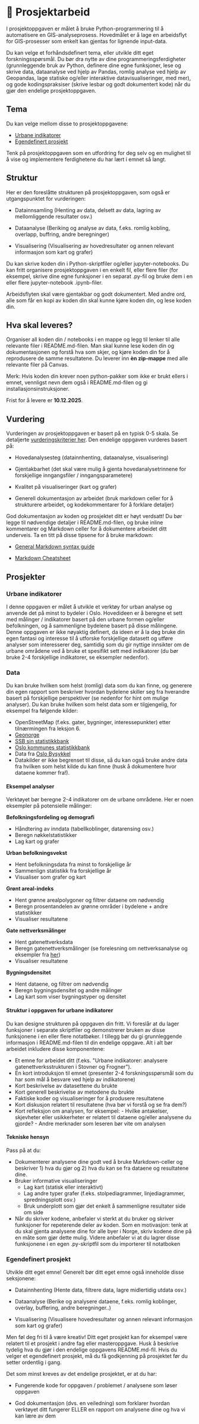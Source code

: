 # 📖 Prosjektarbeid

I prosjektoppgaven er målet å bruke Python-programmering til å automatisere en GIS-analyseprosess. Hovedmålet er å lage en arbeidsflyt for GIS-prosesser som enkelt kan gjentas for lignende input-data.

Du kan velge et forhåndsdefinert tema, eller utvikle ditt eget forskningsspørsmål. Du bør dra nytte av dine programmeringsferdigheter (grunnleggende bruk av Python, definere dine egne funksjoner, lese og skrive data, dataanalyse ved hjelp av Pandas, romlig analyse ved hjelp av Geopandas, lage statiske og/eller interaktive datavisualiseringer, med mer), og gode kodingspraksiser (skrive lesbar og godt dokumentert kode) når du gjør den endelige prosjektoppgaven.

## Tema

Du kan velge mellom disse to prosjektoppgavene:

* [Urbane indikatorer](#urbane-indikatorer)
* [Egendefinert prosjekt](#egendefinert-prosjekt)

Tenk på prosjektoppgaven som en utfordring for deg selv og en mulighet til å vise og implementere ferdighetene du har lært i emnet så langt.

## Struktur

Her er den foreslåtte strukturen på prosjektoppgaven, som også er utgangspunktet for vurderingen:

* Datainnsamling (Henting av data, delsett av data, lagring av mellomliggende resultater osv.)

* Dataanalyse (Beriking og analyse av data, f.eks. romlig kobling, overlapp, buffring, andre beregninger)

* Visualisering (Visualisering av hovedresultater og annen relevant informasjon som kart og grafer)


Du kan skrive koden din i Python-skriptfiler og/eller jupyter-notebooks. Du kan fritt organisere prosjektoppgaven i en enkelt fil, eller flere filer (for eksempel, skrive dine egne funksjoner i en separat .py-fil og bruke dem i en eller flere jupyter-notebook .ipynb-filer.

Arbeidsflyten skal være gjentakbar og godt dokumentert. Med andre ord, alle som får en kopi av koden din skal kunne kjøre koden din, og lese koden din.

## Hva skal leveres?

Organiser all koden din / notebooks i en mappe og legg til lenker til alle relevante filer i README.md-filen. Man skal kunne lese koden din og dokumentasjonen og forstå hva som skjer, og kjøre koden din for å reprodusere de samme resultatene. Du leverer inn **èn zip-mappe** med alle relevante filer på Canvas. 

Merk: Hvis koden din krever noen python-pakker som ikke er brukt ellers i emnet, vennligst nevn dem også i README.md-filen og gi installasjonsinstruksjoner.

Frist for å levere er **10.12.2025**.

## Vurdering

Vurderingen av prosjektoppgaven er basert på en typisk 0-5 skala. Se detaljerte [vurderingskriterier her](#13_prosjektkarakter). Den endelige oppgaven vurderes basert på:

* Hovedanalysesteg (datainnhenting, dataanalyse, visualisering)

* Gjentakbarhet (det skal være mulig å gjenta hovedanalysetrinnene for forskjellige inngangsfiler / inngangsparametere)

* Kvalitet på visualiseringer (kart og grafer)

* Generell dokumentasjon av arbeidet (bruk markdown celler for å strukturere arbeidet, og kodekommentarer for å forklare detaljer)

God dokumentasjon av koden og prosjektet ditt er høyt verdsatt! Du bør legge til nødvendige detaljer i README.md-filen, og bruke inline kommentarer og Markdown celler for å dokumentere arbeidet ditt underveis. Ta en titt på disse tipsene for å bruke markdown:

* [General Markdown syntax guide](https://guides.github.com/features/mastering-markdown/)

* [Markdown Cheatsheet](https://www.markdownguide.org/cheat-sheet/)

## Prosjekter

### Urbane indikatorer

I denne oppgaven er målet å utvikle et verktøy for urban analyse og anvende det på minst to bydeler i Oslo. Hovedideen er å beregne et sett med målinger / indikatorer basert på den urbane formen og/eller befolkningen, og å sammenligne bydelene basert på disse målingene. Denne oppgaven er ikke nøyaktig definert, da ideen er å la deg bruke din egen fantasi og interesse til å utforske forskjellige datasett og utføre analyser som interesserer deg, samtidig som du gir nyttige innsikter om de urbane områdene ved å bruke et spesifikt sett med indikatorer (du bør bruke 2-4 forskjellige indikatorer, se eksempler nedenfor).

### Data
Du kan bruke hvilken som helst (romlig) data som du kan finne, og generere din egen rapport som beskriver hvordan bydelene skiller seg fra hverandre basert på forskjellige perspektiver (se nedenfor for hint om mulige analyser). Du kan bruke hvilken som helst data som er tilgjengelig, for eksempel fra følgende kilder:

* OpenStreetMap (f.eks. gater, bygninger, interessepunkter) etter tilnærmingen fra leksjon 6.
* [Geonorge](https://www.geonorge.no/kartdata/datasett-i-geonorge/)
* [SSB sin statistikkbank](https://www.ssb.no/statbank)
* [Oslo kommunes statistikkbank](https://statistikkbanken.oslo.kommune.no/)
* Data fra [Oslo Bysykkel](https://oslobysykkel.no/apne-data)
* Datakilder er ikke begrenset til disse, så du kan også bruke andre data fra hvilken som helst kilde du kan finne (husk å dokumentere hvor dataene kommer fra!).

#### Eksempel analyser

Verktøyet bør beregne 2-4 indikatorer om de urbane områdene. Her er noen eksempler på potensielle målinger:

**Befolkningsfordeling og demografi**

 - Håndtering av inndata (tabellkoblinger, datarensing osv.)
 - Beregn nøkkelstatistikker
 - Lag kart og grafer

**Urban befolkningsvekst**

 - Hent befolkningsdata fra minst to forskjellige år
 - Sammenlign statistikk fra forskjellige år
 - Visualiser som grafer og kart
<!-- 
**Tilgjengelighet**:

 - Bestem hvilke reisetider du fokuserer på (gåing, kjøring, offentlig transport..)
 - Bestem hvilke typer destinasjoner du fokuserer på (transportstasjoner, helsetjenester, utdanning, idrettsanlegg..)
 - Få reisetidsdata fra Travel Time Matrix ELLER beregn korteste veier i et nettverk
 - Beregn reisetids- / reiseavstandsmål, eller dominansområder
 - Visualiser resultatene som grafer og kart
-->

**Grønt areal-indeks**

 - Hent grønne arealpolygoner og filtrer dataene om nødvendig
 - Beregn prosentandelen av grønne områder i bydelene + andre statistikker
 - Visualiser resultatene

**Gate nettverksmålinger**

 - Hent gatenettverksdata
 - Beregn gatenettverksmålinger (se forelesning om nettverksanalyse og eksempler fra [her](https://github.com/gboeing/osmnx-examples/tree/master/notebooks))
 - Visualiser resultatene

**Bygningsdensitet**

 - Hent dataene, og filtrer om nødvendig
 - Beregn bygningsdensitet og andre målinger
 - Lag kart som viser bygningstyper og densitet

#### Struktur i oppgaven for urbane indikatorer

Du kan designe strukturen på oppgaven din fritt. Vi foreslår at du lager funksjoner i separate skriptfiler og demonstrerer bruken av disse funksjonene i en eller flere notatbøker. I tillegg bør du gi grunnleggende informasjon i README.md-filen til din endelige oppgave. Alt i alt bør arbeidet inkludere disse komponentene:

* Et emne for arbeidet ditt (f.eks. "Urbane indikatorer: analysere gatenettverksstrukturen i Stovner og Frogner").
* En kort introduksjon til emnet (presenter 2-4 forskningsspørsmål som du har som mål å besvare ved hjelp av indikatorene)
* Kort beskrivelse av datasettene du brukte
* Kort generell beskrivelse av metodene du brukte
* Faktiske koder og visualiseringer for å produsere resultatene
* Kort diskusjon relatert til resultatene (hva bør vi forstå og se fra dem?)
* Kort refleksjon om analysen, for eksempel: - Hvilke antakelser, skjevheter eller usikkerheter er relatert til dataene og/eller analysene du gjorde? - Andre merknader som leseren bør vite om analysen

#### Tekniske hensyn

Pass på at du:

* Dokumenterer analysene dine godt ved å bruke Markdown-celler og beskriver 1) hva du gjør og 2) hva du kan se fra dataene og resultatene dine.
* Bruker informative visualiseringer
    * Lag kart (statisk eller interaktivt)
    * Lag andre typer grafer (f.eks. stolpediagrammer, linjediagrammer, spredningsplott osv.)
    * Bruk underplott som gjør det enkelt å sammenligne resultater side om side
* Når du skriver kodene, anbefaler vi sterkt at du bruker og skriver funksjoner for repeterende deler av koden. Som en motivasjon: tenk at du skal gjenta analysene dine for alle byer i Norge, skriv kodene dine på en måte som gjør dette mulig. Videre anbefaler vi at du lagrer disse funksjonene i en egen .py-skriptfil som du importerer til notatboken

### Egendefinert prosjekt

Utvikle ditt eget emne! Generelt bør ditt eget emne også inneholde disse seksjonene:

* Datainnhenting (Hente data, filtrere data, lagre midlertidig utdata osv.)

* Dataanalyse (Berike og analysere dataene, f.eks. romlig koblinger, overlay, buffering, andre beregninger..)

* Visualisering (Visualisere hovedresultater og annen relevant informasjon som kart og grafer)

Men føl deg fri til å være kreativ! Ditt eget prosjekt kan for eksempel være relatert til et prosjekt i andre fag eller masteroppgave. Husk å beskrive tydelig hva du gjør i den endelige oppgavens README.md-fil. Hvis du velger et egendefinert prosjekt, må du få godkjenning på prosjektet før du setter ordentlig i gang.

Det som minst kreves av det endelige prosjektet, er at du har:

* Fungerende kode for oppgaven / problemet / analysene som løser oppgaven

* God dokumentasjon (dvs. en veiledning) som forklarer hvordan verktøyet ditt fungerer ELLER en rapport om analysene dine og hva vi kan lære av dem
